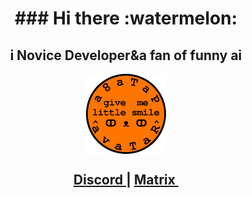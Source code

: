 <div align="center">
  <h1>
    <b>###&nbsp;Hi&nbsp;there&nbsp;:watermelon:</b><br />
  </h1>
  <h2>
    <b>i&nbsp;Novice&nbsp;Developer&amp;a&nbsp;fan&nbsp;of&nbsp;funny&nbsp;ai</b><br />
  </h2>
  <div align="center">
    <img src="https://github.com/liveriden/lidev/raw/main/media/img/smile-browser-image.png" style="width: 128px;" align="center" /><br />
    <div align="center">
      <h2>
        <b>
          <a href="https://discord.gg/dzM8UDE8Jk">Discord&nbsp;</a>|
          <a href="https://matrix.to/#/#Liveriden-channel:matrix.org">Matrix&nbsp;</a><br />
        </b>
      </h2>
    </div>
  </div>
</div>


















<!-- <div align="center">
  <h1><strong>### Hi there :watermelon:<br></strong></h1>
  <h2><strong>i Novice Developer & a fan of funny ai<br></strong></h2>
  <div align="center" style="margin: 30px;">
  <img src="https://github.com/liveriden/lidev/raw/main/media/img/smile-browser-image.png"   style="width:128px;" />
  
  <div align="center">
    <h2>
      <strong>
      <a href="https://discord.gg/dzM8UDE8Jk">Discord</a> |
      <a href="https://matrix.to/#/#Liveriden-channel:matrix.org">Matrix</a>
    </strong>
    </h2>
  </div>
</div>
</div> -->














  

<!---
- 👋 Hi, I’m @liveriden
- 👀 I’m interested in ...
- 🌱 I’m currently learning ...
- 💞️ I’m looking to collaborate on ...
- 📫 How to reach me ...


liveriden/liveriden is a ✨ special ✨ repository because its `README.md` (this file) appears on your GitHub profile.
You can click the Preview link to take a look at your changes.
--->
